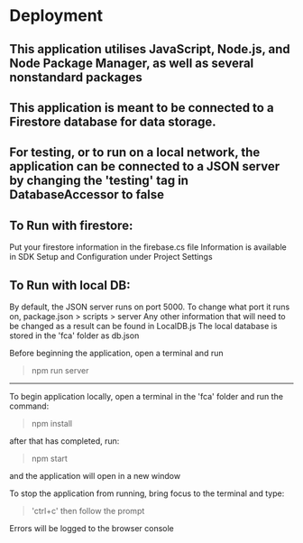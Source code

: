 
# Deployment

## This application utilises JavaScript, Node.js, and Node Package Manager, as well as several nonstandard packages

## This application is meant to be connected to a Firestore database for data storage.
## For testing, or to run on a local network, the application can be connected to a JSON server by changing the 'testing' tag in DatabaseAccessor to false

## To Run with firestore:
Put your firestore information in the firebase.cs file
Information is available in SDK Setup and Configuration under Project Settings

## To Run with local DB:
By default, the JSON server runs on port 5000. To change what port it runs on, package.json > scripts > server
Any other information that will need to be changed as a result can be found in LocalDB.js
The local database is stored in the 'fca' folder as db.json

Before beginning the application, open a terminal and run 

> npm run server

----------------------------------------------------------------------------------------------------------------------------------------------------------------------
To begin application locally, open a terminal in the 'fca' folder and run the command:

> npm install

after that has completed, run:

> npm start

and the application will open in a new window


To stop the application from running, bring focus to the terminal and type:
> 'ctrl+c'
then follow the prompt

Errors will be logged to the browser console
